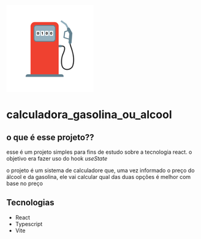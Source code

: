 
<img src="./src//assets//logo.png" alt="logo do projeto gasolina ou alcool">

# calculadora_gasolina_ou_alcool

## o que é esse projeto??
esse é um projeto simples para fins de estudo sobre a tecnologia react. o objetivo era fazer uso do hook
*useState* 

o projeto é um sistema de calculadore que, uma vez informado o preço do álcool e da gasolina, ele vai calcular
qual das duas opções é melhor com base no preço

## Tecnologias
* React
* Typescript
* Vite
